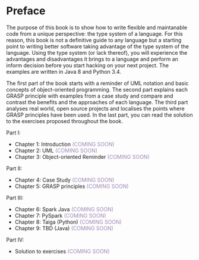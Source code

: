 # Preface

<span class="firstcharacter">T</span>he purpose of this book is to show how to write flexible and maintanable
code from a unique perspective: the type system of a language. For this reason, this book is
not a definitive guide to any language but a starting point to writing better software
taking advantage of the type system of the language.
Using the type system (or lack thereof), you will experience the advantages and disadvantages
it brings to a language and perform an inform decision before you start hacking
on your next project. The examples are written in Java 8 and Python 3.4.

The first part of the book starts with a reminder of UML notation and basic concepts of object-oriented
programming. The second part explains each GRASP principle with examples from
a case study and compare and contrast the benefits and the approaches of each
language. The third part analyses real world, open source projects and localises
the points where GRASP principles have been used. In the last part, you can
read the solution to the exercises proposed throughout the book.

Part I:

* Chapter 1: Introduction <span style="color: #9d85b5">(COMING SOON)</span>
* Chapter 2: UML <span style="color: #9d85b5">(COMING SOON)</span>
* Chapter 3: Object-oriented Reminder <span style="color: #9d85b5">(COMING SOON)</span>

Part II:

* Chapter 4: Case Study <span style="color: #9d85b5">(COMING SOON)</span>
* Chapter 5: GRASP principles <span style="color: #9d85b5">(COMING SOON)</span>

Part III:

* Chapter 6: Spark Java <span style="color: #9d85b5">(COMING SOON)</span>
* Chapter 7: PySpark <span style="color: #9d85b5">(COMING SOON)</span>
* Chapter 8: Taiga (Python) <span style="color: #9d85b5">(COMING SOON)</span>
* Chapter 9: TBD (Java) <span style="color: #9d85b5">(COMING SOON)</span>

Part IV:

* Solution to exercises <span style="color: #9d85b5">(COMING SOON)</span>
